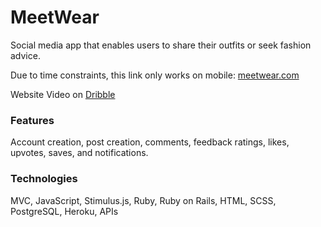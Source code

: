 # MeetWear  
Social media app that enables users to share their outfits or seek fashion advice. 
 
Due to time constraints, this link only works on mobile: [meetwear.com](https://meetwear.me/) 
 
Website Video on [Dribble](https://dribbble.com/shots/22382110-MeetWear-Social-Media-App) 
  
### Features  
Account creation, post creation, comments, feedback ratings, likes, upvotes, saves, and notifications. 
 
### Technologies  
MVC, JavaScript, Stimulus.js, Ruby, Ruby on Rails, HTML, SCSS, PostgreSQL, Heroku, APIs  
  
